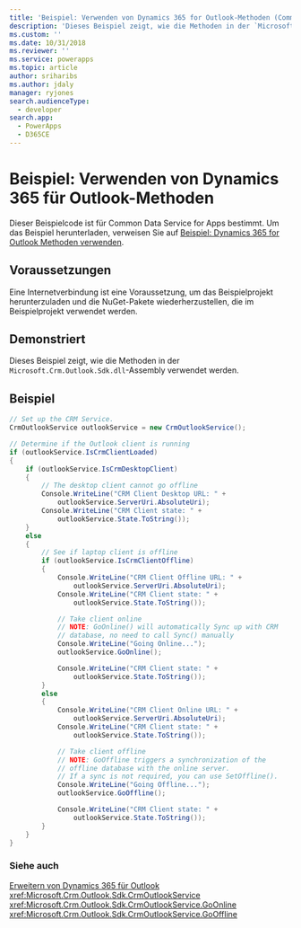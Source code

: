 ```yaml
---
title: 'Beispiel: Verwenden von Dynamics 365 for Outlook-Methoden (Common Data Service for Apps)| Microsoft Docs'
description: 'Dieses Beispiel zeigt, wie die Methoden in der `Microsoft.Crm.Outlook.Sdk.dll`-Assembly verwendet werden.'
ms.custom: ''
ms.date: 10/31/2018
ms.reviewer: ''
ms.service: powerapps
ms.topic: article
author: sriharibs
ms.author: jdaly
manager: ryjones
search.audienceType:
  - developer
search.app:
  - PowerApps
  - D365CE
---
```

# <a name="sample-use-dynamics-365-for-outlook-methods"></a>Beispiel: Verwenden von Dynamics 365 für Outlook-Methoden

Dieser Beispielcode ist für Common Data Service for Apps bestimmt. Um das Beispiel herunterladen, verweisen Sie auf [Beispiel: Dynamics 365 for Outlook Methoden verwenden](https://msdn.microsoft.com/en-us/library/gg309513.aspx).

## <a name="prerequisites"></a>Voraussetzungen

Eine Internetverbindung ist eine Voraussetzung, um das Beispielprojekt herunterzuladen und die NuGet-Pakete wiederherzustellen, die im Beispielprojekt verwendet werden.
  
## <a name="demonstrates"></a>Demonstriert  
 Dieses Beispiel zeigt, wie die Methoden in der `Microsoft.Crm.Outlook.Sdk.dll`-Assembly verwendet werden.  
  
## <a name="example"></a>Beispiel  

```csharp
// Set up the CRM Service.  
CrmOutlookService outlookService = new CrmOutlookService();

// Determine if the Outlook client is running
if (outlookService.IsCrmClientLoaded)
{
    if (outlookService.IsCrmDesktopClient)
    {
        // The desktop client cannot go offline
        Console.WriteLine("CRM Client Desktop URL: " +
            outlookService.ServerUri.AbsoluteUri);
        Console.WriteLine("CRM Client state: " +
            outlookService.State.ToString());
    }
    else
    {
        // See if laptop client is offline
        if (outlookService.IsCrmClientOffline)
        {
            Console.WriteLine("CRM Client Offline URL: " +
                outlookService.ServerUri.AbsoluteUri);
            Console.WriteLine("CRM Client state: " +
                outlookService.State.ToString());

            // Take client online
            // NOTE: GoOnline() will automatically Sync up with CRM
            // database, no need to call Sync() manually
            Console.WriteLine("Going Online...");
            outlookService.GoOnline();

            Console.WriteLine("CRM Client state: " +
                outlookService.State.ToString());
        }
        else
        {
            Console.WriteLine("CRM Client Online URL: " +
                outlookService.ServerUri.AbsoluteUri);
            Console.WriteLine("CRM Client state: " +
                outlookService.State.ToString());

            // Take client offline 
            // NOTE: GoOffline triggers a synchronization of the
            // offline database with the online server.
            // If a sync is not required, you can use SetOffline().
            Console.WriteLine("Going Offline...");
            outlookService.GoOffline();

            Console.WriteLine("CRM Client state: " +
                outlookService.State.ToString());
        }
    }
}
```
  
### <a name="see-also"></a>Siehe auch  

[Erweitern von Dynamics 365 für Outlook](extend-dynamics-365-outlook.md)<br />
<xref:Microsoft.Crm.Outlook.Sdk.CrmOutlookService><br />
<xref:Microsoft.Crm.Outlook.Sdk.CrmOutlookService.GoOnline><br />
<xref:Microsoft.Crm.Outlook.Sdk.CrmOutlookService.GoOffline>